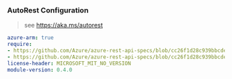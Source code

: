 ### AutoRest Configuration

> see https://aka.ms/autorest

``` yaml
azure-arm: true
require:
- https://github.com/Azure/azure-rest-api-specs/blob/cc26f1d28c939bbcde00a29aa8958b3eebb10cea/specification/azurearcdata/resource-manager/readme.md
- https://github.com/Azure/azure-rest-api-specs/blob/cc26f1d28c939bbcde00a29aa8958b3eebb10cea/specification/azurearcdata/resource-manager/readme.go.md
license-header: MICROSOFT_MIT_NO_VERSION
module-version: 0.4.0

```